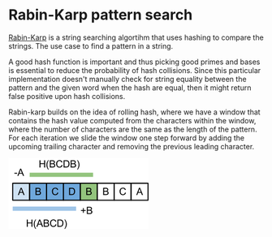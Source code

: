 # Rabin-Karp pattern search
[Rabin-Karp](https://en.wikipedia.org/wiki/Rabin%E2%80%93Karp_algorithm) is a string searching algortihm that uses
hashing to compare the strings. The use case to find a pattern in a string.

A good hash function is important and thus picking good primes and bases is essential 
to reduce the probability of hash collisions. Since this particular implementation doesn't manually 
check for string equality between the pattern and the given word when the hash are equal, then it might
return false positive upon hash collisions.

Rabin-karp builds on the idea of rolling hash, where we have a window that contains the hash value computed from the characters within the window,
where the number of characters are the same as the length of the pattern. For each iteration we slide the window one step forward by adding the upcoming 
trailing character and  removing the previous leading character.

![Rabin-karp algo](rabin-karp.png)

